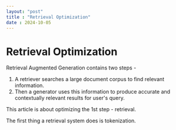 ```yaml
---
layout: "post"
title : "Retrieval Optimization"
date : 2024-10-05
---
```

# Retrieval Optimization

Retrieval Augmented Generation contains two steps - 

1. A retriever searches a large document corpus to find relevant information.
2. Then a generator uses this information to produce accurate and contextually relevant results for user's query.

This article is about optimizing the 1st step - retrieval. 

The first thing a retrieval system does is tokenization.
